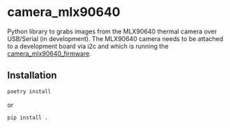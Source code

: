 # camera_mlx90640

Python library to grabs images from the MLX90640 thermal camera over USB/Serial
(in development).  The MLX90640 camera needs to be attached to a development
board via i2c and which is running the
[camera_mlx90640_firmware](https://github.com/willdickson/camera_mlx90640_firmware).

## Installation
```bash
poetry install
```
or 
```bash
pip install .
```



